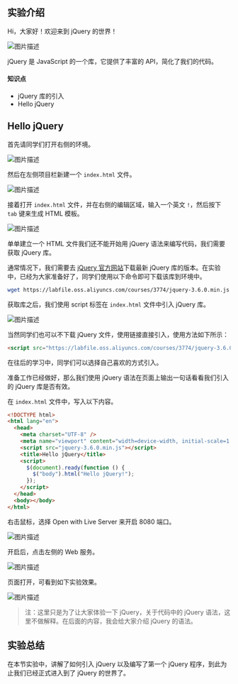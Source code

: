 ## 实验介绍

Hi，大家好！欢迎来到 jQuery 的世界！

![图片描述](https://doc.shiyanlou.com/courses/3774/1328821/36d1943e5e7707475b0f9d832ded854c-0)

jQuery 是 JavaScript 的一个库，它提供了丰富的 API，简化了我们的代码。

#### 知识点

- jQuery 库的引入
- Hello jQuery

## Hello jQuery

首先请同学们打开右侧的环境。

![图片描述](https://doc.shiyanlou.com/courses/2759/1347963/7311d1373c82994172dda640870c7aa7-0)

然后在左侧项目栏新建一个 `index.html` 文件。

![图片描述](https://doc.shiyanlou.com/courses/2841/1347963/ed0f8822a17796bcc35890b47cba590c-0)

接着打开 `index.html` 文件，并在右侧的编辑区域，输入一个英文 `!`，然后按下 `tab` 键来生成 HTML 模板。

![图片描述](https://doc.shiyanlou.com/courses/2841/1347963/bda7b4d8149669ae75ef7979d7bacaf8-0)

单单建立一个 HTML 文件我们还不能开始用 jQuery 语法来编写代码，我们需要获取 jQuery 库。

通常情况下，我们需要去 [jQuery 官方网站](https://jquery.com/)下载最新 jQuery 库的版本。在实验中，已经为大家准备好了，同学们使用以下命令即可下载该库到环境中。

```bash
wget https://labfile.oss.aliyuncs.com/courses/3774/jquery-3.6.0.min.js
```

获取库之后，我们使用 script 标签在 `index.html` 文件中引入 jQuery 库。

![图片描述](https://doc.shiyanlou.com/courses/uid1347963-20210413-1618295309533)

当然同学们也可以不下载 jQuery 文件，使用链接直接引入，使用方法如下所示：

```html
<script src="https://labfile.oss.aliyuncs.com/courses/3774/jquery-3.6.0.min.js"></script>
```

在往后的学习中，同学们可以选择自己喜欢的方式引入。

准备工作已经做好，那么我们使用 jQuery 语法在页面上输出一句话看看我们引入的 jQuery 库是否有效。

在 `index.html` 文件中，写入以下内容。

```html
<!DOCTYPE html>
<html lang="en">
  <head>
    <meta charset="UTF-8" />
    <meta name="viewport" content="width=device-width, initial-scale=1.0" />
    <script src="jquery-3.6.0.min.js"></script>
    <title>Hello jQuery</title>
    <script>
      $(document).ready(function () {
        $("body").html("Hello jQuery!");
      });
    </script>
  </head>
  <body></body>
</html>
```

右击鼠标，选择 Open with Live Server 来开启 8080 端口。

![图片描述](https://doc.shiyanlou.com/courses/uid1347963-20210413-1618295454030)

开启后，点击左侧的 Web 服务。

![图片描述](https://doc.shiyanlou.com/courses/uid1347963-20210413-1618295609603)

页面打开，可看到如下实验效果。

![图片描述](https://doc.shiyanlou.com/courses/uid1347963-20210413-1618295658211)

> 注：这里只是为了让大家体验一下 jQuery，关于代码中的 jQuery 语法，这里不做解释。在后面的内容，我会给大家介绍 jQuery 的语法。

## 实验总结

在本节实验中，讲解了如何引入 jQuery 以及编写了第一个 jQuery 程序，到此为止我们已经正式进入到了 jQuery 的世界了。
